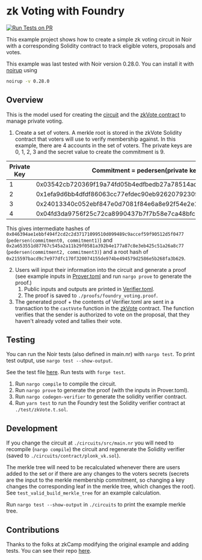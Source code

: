 # zk Voting with Foundry

[![Run Tests on PR](https://github.com/noir-lang/noir-starter/actions/workflows/foundry-voting.yml/badge.svg)](https://github.com/noir-lang/noir-starter/actions/workflows/foundry-voting.yml)

This example project shows how to create a simple zk voting circuit in Noir with a corresponding Solidity contract to track eligible voters, proposals and votes.

This example was last tested with Noir version 0.28.0. You can install it with [noirup](https://noir-lang.org/docs/getting_started/installation/#installing-noirup) using

```bash
noirup -v 0.28.0
```

## Overview

This is the model used for creating the [circuit](circuits/src/main.nr) and the [zkVote contract](contracts/zkVote.sol) to manage private voting.

1. Create a set of voters. A merkle root is stored in the zkVote Solidity contract that voters will use to verify membership against. In this example, there are 4 accounts in the set of voters. The private keys are 0, 1, 2, 3 and the secret value to create the commitment is 9.

| Private Key | Commitment = pedersen(private key, secret)                         |
| ----------- | ------------------------------------------------------------------ |
| 1           | 0x03542cb720369f19a74fd05b4edfbedb27a78514ad3283f1b3270a1656cced8e |
| 2           | 0x1efa9d6bb4dfdf86063cc77efdec90eb9262079230f1898049efad264835b6c8 |
| 3           | 0x24013340c052ebf847e0d7081f84e6a8e92f54e2e1726a1e559ac46a8f242007 |
| 4           | 0x04fd3da9756f25c72ca8990437b7f7b58e7ca48bfc21e65e7978320db8b1e5c5 |

This gives intermediate hashes of `0x046394ae1ebbf494f2cd2c2d37171099510d099489c9accef59f90512d5f0477` (`pedersen(commitment0, commitment1)`) and `0x2a653551d87767c545a2a11b29f0581a392b4e177a87c8e3eb425c51a26a8c77` (`pedersen(commitment2, commitment3)`) and a root hash of `0x215597bacd9c7e977dfc170f320074155de974be494579d2586e5b268fa3b629`.

2. Users will input their information into the circuit and generate a proof (see example inputs in [Prover.toml](./circuits/Prover.toml) and run `nargo prove` to generate the proof.)
   1. Public inputs and outputs are printed in [Verifier.toml](./circuits/Verifier.toml).
   2. The proof is saved to `./proofs/foundry_voting.proof`.
3. The generated proof + the contents of Verifier.toml are sent in a transaction to the `castVote` function in the [zkVote](./src/zkVote.sol) contract. The function verifies that the sender is authorized to vote on the proposal, that they haven't already voted and tallies their vote.

## Testing

You can run the Noir tests (also defined in main.nr) with `nargo test`. To print test output, use `nargo test --show-output`.

See the test file [here](./test/zkVote.t.sol). Run tests with `forge test`.

1. Run `nargo compile` to compile the circuit.
2. Run `nargo prove` to generate the proof (with the inputs in Prover.toml).
3. Run `nargo codegen-verifier` to generate the solidity verifier contract.
4. Run `yarn test` to run the Foundry test the Solidity verifier contract at `./test/zkVote.t.sol`.

## Development

If you change the circuit at `./circuits/src/main.nr` you will need to recompile (`nargo compile`) the circuit and regenerate the Solidity verifier (saved to `./circuits/contract/plonk_vk.sol`).

The merkle tree will need to be recalculated whenever there are users added to the set or if there are any changes to the voters secrets (secrets are the input to the merkle membership commitment, so changing a key changes the corresponding leaf in the merkle tree, which changes the root). See `test_valid_build_merkle_tree` for an example calculation.

Run `nargo test --show-output` in `./circuits` to print the example merkle tree.

## Contributions

Thanks to the folks at zkCamp modifying the original example and adding tests. You can see their repo [here](https://github.com/ZKCamp/noir-voting/tree/6-security).
